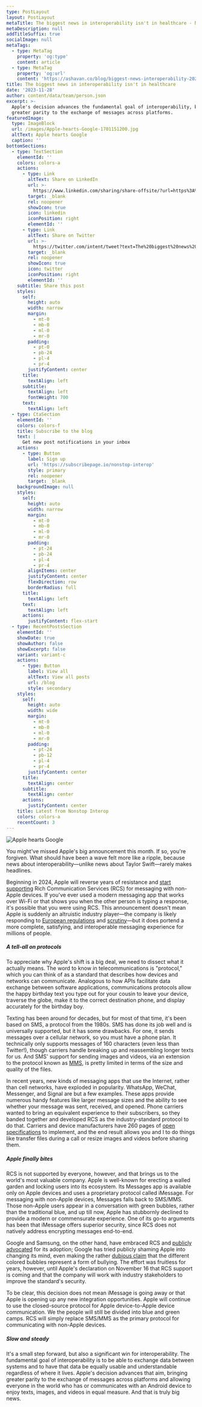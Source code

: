 ```yaml
---
type: PostLayout
layout: PostLayout
metaTitle: The biggest news in interoperability isn't in healthcare - Nonstop Interop
metaDescription: null
addTitleSuffix: true
socialImage: null
metaTags:
  - type: MetaTag
    property: 'og:type'
    content: article
  - type: MetaTag
    property: 'og:url'
    content: 'https://ashavan.co/blog/biggest-news-interoperability-20231128'
title: The biggest news in interoperability isn't in healthcare
date: '2023-11-28'
author: content/data/team/person.json
excerpt: >-
  Apple's decision advances the fundamental goal of interoperability, bringing
  greater parity to the exchange of messages across platforms.
featuredImage:
  type: ImageBlock
  url: /images/Apple-hearts-Google-1701151200.jpg
  altText: Apple hearts Google
  caption: ''
bottomSections:
  - type: TextSection
    elementId: ''
    colors: colors-a
    actions:
      - type: Link
        altText: Share on LinkedIn
        url: >-
          https://www.linkedin.com/sharing/share-offsite/?url=https%3A%2F%2Fashavan.co%2Fblog%2Fbiggest-news-interoperability-20231128
        target: _blank
        rel: noopener
        showIcon: true
        icon: linkedin
        iconPosition: right
        elementId: ''
      - type: Link
        altText: Share on Twitter
        url: >-
          https://twitter.com/intent/tweet?text=The%20biggest%20news%20in%20interoperability%20isn%27t%20in%20healthcare%20-%20Nonstop%20Interop&url=https%3A%2F%2Fashavan.co%2Fblog%2Fbiggest-news-interoperability-20231128
        target: _blank
        rel: noopener
        showIcon: true
        icon: twitter
        iconPosition: right
        elementId: ''
    subtitle: Share this post
    styles:
      self:
        height: auto
        width: narrow
        margin:
          - mt-0
          - mb-0
          - ml-0
          - mr-0
        padding:
          - pt-0
          - pb-24
          - pl-4
          - pr-4
        justifyContent: center
      title:
        textAlign: left
      subtitle:
        textAlign: left
        fontWeight: 700
      text:
        textAlign: left
  - type: CtaSection
    elementId: ''
    colors: colors-f
    title: Subscribe to the blog
    text: |
      Get new post notifications in your inbox
    actions:
      - type: Button
        label: Sign up
        url: 'https://subscribepage.io/nonstop-interop'
        style: primary
        rel: noopener
        target: _blank
    backgroundImage: null
    styles:
      self:
        height: auto
        width: narrow
        margin:
          - mt-0
          - mb-0
          - ml-0
          - mr-0
        padding:
          - pt-24
          - pb-24
          - pl-4
          - pr-4
        alignItems: center
        justifyContent: center
        flexDirection: row
        borderRadius: full
      title:
        textAlign: left
      text:
        textAlign: left
      actions:
        justifyContent: flex-start
  - type: RecentPostsSection
    elementId: ''
    showDate: true
    showAuthor: false
    showExcerpt: false
    variant: variant-c
    actions:
      - type: Button
        label: View all
        altText: View all posts
        url: /blog
        style: secondary
    styles:
      self:
        height: auto
        width: wide
        margin:
          - mt-0
          - mb-0
          - ml-0
          - mr-0
        padding:
          - pt-24
          - pb-12
          - pl-4
          - pr-4
        justifyContent: center
      title:
        textAlign: center
      subtitle:
        textAlign: center
      actions:
        justifyContent: center
    title: Latest from Nonstop Interop
    colors: colors-a
    recentCount: 3
---
```

![Apple hearts Google](/images/Apple-hearts-Google-1701151200.jpg)

You might've missed Apple's big announcement this month. If so, you're forgiven. What should have been a wave felt more like a ripple, because news about interoperability—unlike news about Taylor Swift—rarely makes headlines.

Beginning in 2024, Apple will reverse years of resistance and [start supporting](https://www.theverge.com/2023/11/16/23964171/apple-iphone-rcs-support) Rich Communication Services (RCS) for messaging with non-Apple devices. If you've ever used a modern messaging app that works over Wi-Fi or that shows you when the other person is typing a response, it's possible that you were using RCS. This announcement doesn't mean Apple is suddenly an altruistic industry player—the company is likely responding to [European regulations](https://www.privacyworld.blog/2022/10/dma-eu-publishes-the-new-digital-markets-act/) and [scrutiny](https://www.theverge.com/2023/9/6/23861030/imessage-bing-european-union-commission-digital-markets-act-dma)—but it does portend a more complete, satisfying, and interoperable messaging experience for millions of people.

##### A tell-all on protocols

To appreciate why Apple's shift is a big deal, we need to dissect what it actually means. The word to know in telecommunications is "protocol," which you can think of as a standard that describes how devices and networks can communicate. Analogous to how APIs facilitate data exchange between software applications, communications protocols allow the happy birthday text you type out for your cousin to leave your device, traverse the globe, make it to the correct destination phone, and display accurately for the birthday boy.

Texting has been around for decades, but for most of that time, it's been based on SMS, a protocol from the 1980s. SMS has done its job well and is universally supported, but it has some drawbacks. For one, it sends messages over a cellular network, so you must have a phone plan. It technically only supports messages of 160 characters (even less than Twitter!), though carriers handle breaking up and reassembling longer texts for us. And SMS' support for sending images and videos, via an extension to the protocol known as [MMS](https://www.twilio.com/en-us/learn/messaging/what-are-sms-and-mms), is pretty limited in terms of the size and quality of the files.

In recent years, new kinds of messaging apps that use the Internet, rather than cell networks, have exploded in popularity. WhatsApp, WeChat, Messenger, and Signal are but a few examples. These apps provide numerous handy features like larger message sizes and the ability to see whether your message was sent, received, and opened. Phone carriers wanted to bring an equivalent experience to their subscribers, so they banded together and developed RCS as the industry-standard protocol to do that. Carriers and device manufacturers have 260 pages of [open specifications](https://www.gsma.com/futurenetworks/wp-content/uploads/2019/10/RCC.71-v2.4.pdf) to implement, and the end result allows you and I to do things like transfer files during a call or resize images and videos before sharing them.

##### Apple finally bites

RCS is not supported by everyone, however, and that brings us to the world's most valuable company. Apple is well-known for erecting a walled garden and locking users into its ecosystem. Its Messages app is available only on Apple devices and uses a proprietary protocol called iMessage. For messaging with non-Apple devices, Messages falls back to SMS/MMS. Those non-Apple users appear in a conversation with green bubbles, rather than the traditional blue, and up till now, Apple has stubbornly declined to provide a modern or commensurate experience. One of its go-to arguments has been that iMessage offers superior security, since RCS does not natively address encrypting messages end-to-end.

Google and Samsung, on the other hand, have embraced RCS and [publicly advocated](https://www.android.com/get-the-message/) for its adoption; Google has tried publicly shaming Apple into changing its mind, even making the rather [dubious claim](https://www.usatoday.com/story/tech/2022/01/10/google-imessage-iphone-text-messages/9155873002/) that the different colored bubbles represent a form of bullying. The effort was fruitless for years, however, until Apple's declaration on November 16 that RCS support is coming and that the company will work with industry stakeholders to improve the standard's security.

To be clear, this decision does not mean iMessage is going away or that Apple is opening up any new integration opportunities. Apple will continue to use the closed-source protocol for Apple device-to-Apple device communication. We the people will still be divided into blue and green camps. RCS will simply replace SMS/MMS as the primary protocol for communicating with non-Apple devices.

##### Slow and steady

It's a small step forward, but also a significant win for interoperability. The fundamental goal of interoperability is to be able to exchange data between systems and to have that data be equally usable and understandable regardless of where it lives. Apple's decision advances that aim, bringing greater parity to the exchange of messages across platforms and allowing everyone in the world who has or communicates with an Android device to enjoy texts, images, and videos in equal measure. And that is truly big news.
